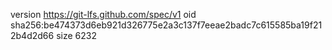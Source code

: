 version https://git-lfs.github.com/spec/v1
oid sha256:be474373d6eb921d326775e2a3c137f7eeae2badc7c615585ba19f212b4d2d66
size 6232
